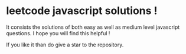 # leetcode javascript solutions ! 

It consists the solutions of both easy as well as medium level javascript questions.
I hope you will find this helpful ! 

If you like it than do give a star to the repository.
